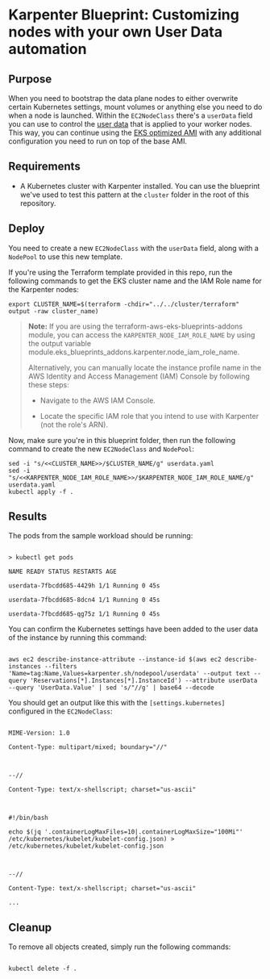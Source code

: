 
# Karpenter Blueprint: Customizing nodes with your own User Data automation

  

## Purpose

When you need to bootstrap the data plane nodes to either overwrite certain Kubernetes settings, mount volumes or anything else you need to do when a node is launched. Within the `EC2NodeClass` there's a `userData` field you can use to control the [user data](https://docs.aws.amazon.com/AWSEC2/latest/UserGuide/user-data.html) that is applied to your worker nodes. This way, you can continue using the [EKS optimized AMI](https://docs.aws.amazon.com/eks/latest/userguide/eks-optimized-ami.html) with any additional configuration you need to run on top of the base AMI.

  

## Requirements

  

* A Kubernetes cluster with Karpenter installed. You can use the blueprint we've used to test this pattern at the `cluster` folder in the root of this repository.

  

## Deploy

You need to create a new `EC2NodeClass` with the `userData` field, along with a `NodePool` to use this new template.

  

If you're using the Terraform template provided in this repo, run the following commands to get the EKS cluster name and the IAM Role name for the Karpenter nodes:

  

```
export CLUSTER_NAME=$(terraform -chdir="../../cluster/terraform" output -raw cluster_name)
```
  
>  **Note:** If you are using the terraform-aws-eks-blueprints-addons module, you can access the `KARPENTER_NODE_IAM_ROLE_NAME` by using the output variable module.eks_blueprints_addons.karpenter.node_iam_role_name.
>
>Alternatively, you can manually locate the instance profile name in the AWS Identity and Access Management (IAM) Console by following these steps:
>
>- Navigate to the AWS IAM Console.
>
>  - Locate the specific IAM role that you intend to use with Karpenter (not the role's ARN).

Now, make sure you're in this blueprint folder, then run the following command to create the new `EC2NodeClass` and `NodePool`:

```
sed -i "s/<<CLUSTER_NAME>>/$CLUSTER_NAME/g" userdata.yaml
sed -i "s/<<KARPENTER_NODE_IAM_ROLE_NAME>>/$KARPENTER_NODE_IAM_ROLE_NAME/g" userdata.yaml
kubectl apply -f .

```
 

## Results

The pods from the sample workload should be running:

  

```

> kubectl get pods

NAME READY STATUS RESTARTS AGE

userdata-7fbcdd685-4429h 1/1 Running 0 45s

userdata-7fbcdd685-8dcn4 1/1 Running 0 45s

userdata-7fbcdd685-qg75z 1/1 Running 0 45s

```

  

You can confirm the Kubernetes settings have been added to the user data of the instance by running this command:

  

```

aws ec2 describe-instance-attribute --instance-id $(aws ec2 describe-instances --filters 'Name=tag:Name,Values=karpenter.sh/nodepool/userdata' --output text --query 'Reservations[*].Instances[*].InstanceId') --attribute userData --query 'UserData.Value' | sed 's/"//g' | base64 --decode

```

  

You should get an output like this with the `[settings.kubernetes]` configured in the `EC2NodeClass`:

  

```

MIME-Version: 1.0

Content-Type: multipart/mixed; boundary="//"

  

--//

Content-Type: text/x-shellscript; charset="us-ascii"

  

#!/bin/bash

echo $(jq '.containerLogMaxFiles=10|.containerLogMaxSize="100Mi"' /etc/kubernetes/kubelet/kubelet-config.json) > /etc/kubernetes/kubelet/kubelet-config.json

  

--//

Content-Type: text/x-shellscript; charset="us-ascii"

...

```

  

## Cleanup

To remove all objects created, simply run the following commands:

  

```

kubectl delete -f .

```